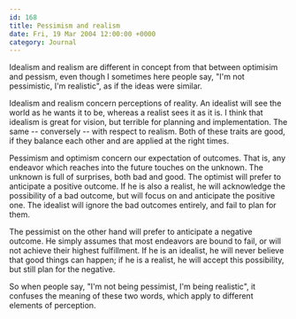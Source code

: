 ```yaml
---
id: 168
title: Pessimism and realism
date: Fri, 19 Mar 2004 12:00:00 +0000
category: Journal
---
```


Idealism and realism are different in concept from that between
optimisim and pessism, even though I sometimes here people say, "I'm not
pessimistic, I'm realistic", as if the ideas were similar.

Idealism and realism concern perceptions of reality.  An idealist will
see the world as he wants it to be, whereas a realist sees it as it is.
I think that idealism is great for vision, but terrible for planning and
implementation.  The same -- conversely -- with respect to realism.
Both of these traits are good, if they balance each other and are
applied at the right times.

Pessimism and optimism concern our expectation of outcomes.  That is,
any endeavor which reaches into the future touches on the unknown.  The
unknown is full of surprises, both bad and good.  The optimist will
prefer to anticipate a positive outcome.  If he is also a realist, he
will acknowledge the possibility of a bad outcome, but will focus on and
anticipate the positive one.  The idealist will ignore the bad outcomes
entirely, and fail to plan for them.

The pessimist on the other hand will prefer to anticipate a negative
outcome.  He simply assumes that most endeavors are bound to fail, or
will not achieve their highest fulfillment.  If he is an idealist, he
will never believe that good things can happen; if he is a realist, he
will accept this possibility, but still plan for the negative.

So when people say, "I'm not being pessimist, I'm being realistic", it
confuses the meaning of these two words, which apply to different
elements of perception.


